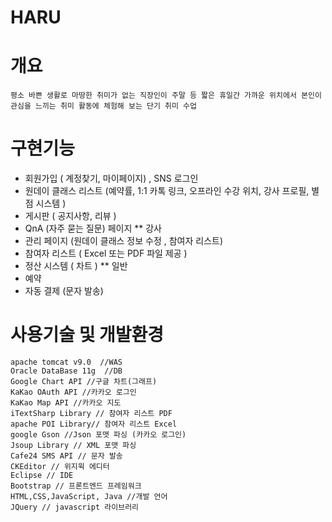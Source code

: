 # HARU

# 개요
	평소 바쁜 생활로 마땅한 취미가 없는 직장인이 주말 등 짧은 휴일간 가까운 위치에서 본인이 관심을 느끼는 취미 활동에 체험해 보는 단기 취미 수업
  
# 구현기능
- 회원가입 ( 계정찾기, 마이페이지) , SNS 로그인
- 원데이 클래스 리스트 (예약률, 1:1 카톡 링크, 오프라인 수강 위치, 강사 프로필, 별점 시스템 )
- 게시판 ( 공지사항, 리뷰 )
- QnA (자주 묻는 질문) 페이지
** 강사
 -  관리 페이지 (원데이 클래스 정보 수정 , 참여자 리스트)
  - 참여자 리스트 ( Excel 또는 PDF 파일 제공 )
 - 정산 시스템 ( 차트  )
** 일반
  - 예약
  - 자동 결제 (문자 발송)
# 사용기술 및 개발환경
	apache tomcat v9.0  //WAS
	Oracle DataBase 11g  //DB
	Google Chart API //구글 차트(그래프)
	KaKao OAuth API //카카오 로그인
	KaKao Map API //카카오 지도
	iTextSharp Library // 참여자 리스트 PDF
	apache POI Library// 참여자 리스트 Excel
	google Gson //Json 포맷 파싱 (카카오 로그인)
	Jsoup Library // XML 포맷 파싱
	Cafe24 SMS API // 문자 발송
	CKEditor // 위지윅 에디터
	Eclipse // IDE
	Bootstrap // 프론트엔드 프레임워크
	HTML,CSS,JavaScript, Java //개발 언어
	JQuery // javascript 라이브러리

